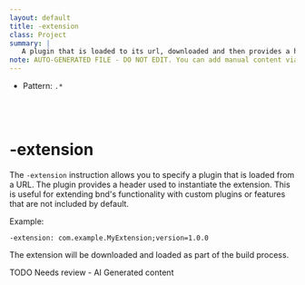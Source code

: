```yaml
---
layout: default
title: -extension
class: Project
summary: |
   A plugin that is loaded to its url, downloaded and then provides a header used instantiate the plugin.
note: AUTO-GENERATED FILE - DO NOT EDIT. You can add manual content via same filename in ext folder. 
---
```


- Pattern: `.*`

<!-- Manual content from: ext/extension.md --><br /><br />
	


# -extension

The `-extension` instruction allows you to specify a plugin that is loaded from a URL. The plugin provides a header used to instantiate the extension. This is useful for extending bnd's functionality with custom plugins or features that are not included by default.

Example:

```
-extension: com.example.MyExtension;version=1.0.0
```

The extension will be downloaded and loaded as part of the build process.


TODO Needs review - AI Generated content
